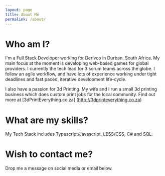 ```yaml
---
layout: page
title: About Me
permalink: /about/
---
```


# Who am I?
I'm a Full Stack Developer working for Derivco in Durban, South Africa. My main focus at the moment is developing web-based games for global providers. I currently the tech lead for 3 scrum teams across the globe. I follow an agile workflow, and have lots of experience working under tight deadlines and fast paced, iterative development life-cycle. 

I also have a passion for 3d Printing. My wife and I run a small 3d printing business which does custom print jobs for the local community. Find out more at [3dPrintEverything.co.za] (http://3dprinteverything.co.za)

# What are my skills?
My Tech Stack includes Typescript/Javascript, LESS/CSS, C# and SQL. 

# Wish to contact me?
Drop me a message on social media or email below.


